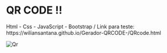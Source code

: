 <h1> QR CODE !!</h1>

<p> Html - Css - JavaScript - Bootstrap / Link para teste: https://wiliansantana.github.io/Gerador-QRCODE-/QRcode.html</p>

![Qr](https://user-images.githubusercontent.com/48594322/80895708-27586200-8cbe-11ea-8ad2-14be22d6631b.png)

